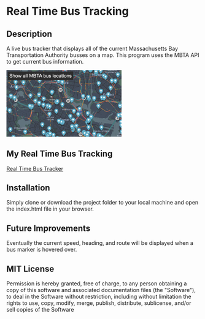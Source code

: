 # Real Time Bus Tracking

## Description

A live bus tracker that displays all of the current Massachusetts Bay Transportation Authority busses on a map.
This program uses the MBTA API to get current bus information.

<img src="readMeImg.jpeg" width="300px"/>

## My Real Time Bus Tracking

<a href="https://krjordan02.github.io/Real-Time-Bus-Tracker/">Real Time Bus Tracker</a>

## Installation 

Simply clone or download the project folder to your local machine and open the index.html file in your browser. 

## Future Improvements

Eventually the current speed, heading, and route will be displayed when a bus marker is hovered over. 

## MIT License

Permission is hereby granted, free of charge, to any person obtaining a copy
of this software and associated documentation files (the "Software"), to deal
in the Software without restriction, including without limitation the rights
to use, copy, modify, merge, publish, distribute, sublicense, and/or sell
copies of the Software
